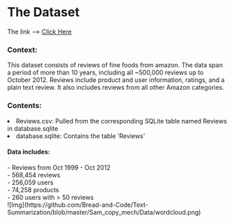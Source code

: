 # The Dataset
The link --> [Click Here](https://www.kaggle.com/snap/amazon-fine-food-reviews)

<h3>Context:</h3>
This dataset consists of reviews of fine foods from amazon. The data span a period of more than 10 years, including all ~500,000 reviews up to October 2012. Reviews include product and user information, ratings, and a plain text review. It also includes reviews from all other Amazon categories.

<h3>Contents:</h3>
<li>Reviews.csv: Pulled from the corresponding SQLite table named Reviews in database.sqlite</li>
<li>database.sqlite: Contains the table 'Reviews'</li>

<h4>Data includes:</h4>
- Reviews from Oct 1999 - Oct 2012<br>
- 568,454 reviews<br>
- 256,059 users<br>
- 74,258 products<br>
- 260 users with > 50 reviews<br>
![Img](https://github.com/Bread-and-Code/Text-Summarization/blob/master/Sam_copy_mech/Data/wordcloud.png)

